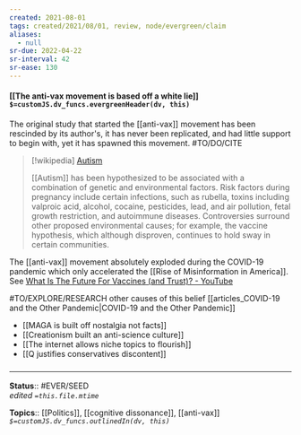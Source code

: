 ```yaml
---
created: 2021-08-01
tags: created/2021/08/01, review, node/evergreen/claim
aliases:
  - null
sr-due: 2022-04-22
sr-interval: 42
sr-ease: 130
---
```


#### [[The anti-vax movement is based off a white lie]] `$=customJS.dv_funcs.evergreenHeader(dv, this)`

The original study that started the [[anti-vax]] movement has been rescinded by its author's, it has never been replicated, and had little support to begin with, yet it has spawned this movement.   #TO/DO/CITE 

> [!wikipedia] [Autism](https://en.wikipedia.org/wiki/Autism)
>
> [[Autism]] has been hypothesized to be associated with a combination of genetic and environmental factors. Risk factors during pregnancy include certain infections, such as rubella, toxins including valproic acid, alcohol, cocaine, pesticides, lead, and air pollution, fetal growth restriction, and autoimmune diseases. Controversies surround other proposed environmental causes; for example, the vaccine hypothesis, which although disproven, continues to hold sway in certain communities. 

The [[anti-vax]] movement absolutely exploded during the COVID-19 pandemic which only accelerated the [[Rise of Misinformation in America]]. See [What Is The Future For Vaccines (and Trust)? - YouTube](https://www.youtube.com/watch?v=5iABaxRWGxk)

#TO/EXPLORE/RESEARCH other causes of this belief [[articles_COVID-19 and the Other Pandemic|COVID-19 and the Other Pandemic]]

- [[MAGA is built off nostalgia not facts]]
- [[Creationism built an anti-science culture]]
- [[The internet allows niche topics to flourish]]
- [[Q justifies conservatives discontent]]

### <hr class="footnote"/>

**Status**:: #EVER/SEED  
*edited `=this.file.mtime`*

**Topics**:: [[Politics]], [[cognitive dissonance]], [[anti-vax]]
*`$=customJS.dv_funcs.outlinedIn(dv, this)`*
